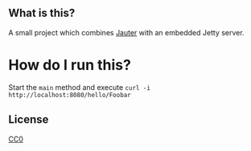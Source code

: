 ## What is this?

A small project which combines [Jauter](https://github.com/sinetja/jauter) with an embedded Jetty server.

# How do I run this?

Start the `main` method and execute `curl -i http://localhost:8080/hello/Foobar`

## License

[CC0](https://creativecommons.org/publicdomain/zero/1.0/)